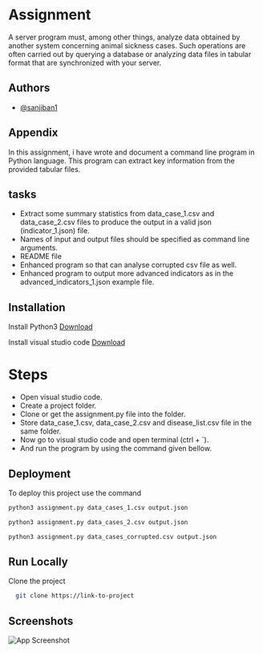 
# Assignment 

A server program must, among other things, analyze data obtained by another system concerning animal sickness cases. Such operations are often carried out by querying a database or analyzing data files in tabular format that are synchronized with your server.
## Authors

- [@sanjiban1](https://github.com/sanjiban1)


## Appendix

In this assignment, i have wrote and document a command line program in Python language. This program can extract key information from the provided tabular files.



## tasks

- Extract some summary statistics from data_case_1.csv and data_case_2.csv files to produce the output in a valid json (indicator_1.json) file.
- Names of input and output files should be specified as command line arguments.
- README file
- Enhanced program so that can analyse corrupted csv file as well.
- Enhanced program to output more advanced indicators as in the advanced_indicators_1.json example file.


## Installation 

Install Python3 [Download](https://linktodocumentation)

Install visual studio code [Download](https://code.visualstudio.com/download)

# Steps

- Open visual studio code.
- Create a project folder.
- Clone or get the assignment.py file into the folder.
- Store data_case_1.csv, data_case_2.csv and disease_list.csv file in the same folder.
- Now go to visual studio code and open terminal (ctrl + `).
- And run the program by using the command given bellow.   



    
## Deployment

To deploy this project use the command

```bash
python3 assignment.py data_cases_1.csv output.json
```
```bash
python3 assignment.py data_cases_2.csv output.json
```
```bash
python3 assignment.py data_cases_corrupted.csv output.json
```
## Run Locally

Clone the project

```bash
  git clone https://link-to-project
```


## Screenshots

![App Screenshot](https://via.placeholder.com/468x300?text=App+Screenshot+Here)

